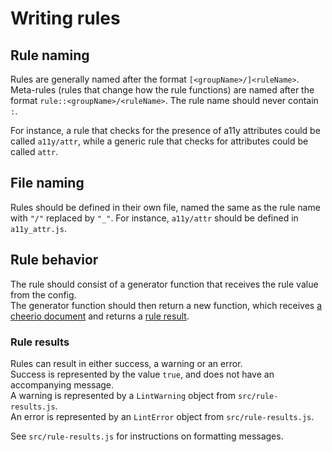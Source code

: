 # Writing rules

## Rule naming

Rules are generally named after the format `[<groupName>/]<ruleName>`.  
Meta-rules (rules that change how the rule functions) are named after the format
`rule::<groupName>/<ruleName>`. The rule name should never contain `:`.

For instance, a rule that checks for the presence of a11y attributes 
could be called `a11y/attr`, while a generic rule that checks for attributes 
could be called `attr`.

## File naming

Rules should be defined in their own file, named the same as the rule name
with `"/"` replaced by `"_"`. For instance, `a11y/attr` should be defined in
`a11y_attr.js`.

## Rule behavior

The rule should consist of a generator function that receives the rule value from the config.  
The generator function should then return a new function, which receives [a cheerio document](https://www.npmjs.com/package/cheerio) and returns a [rule result](#rule-results).

### Rule results

Rules can result in either success, a warning or an error.  
Success is represented by the value `true`, and does not have an accompanying message.  
A warning is represented by a `LintWarning` object from `src/rule-results.js`.  
An error is represented by an `LintError` object from `src/rule-results.js`.  

See `src/rule-results.js` for instructions on formatting messages.
